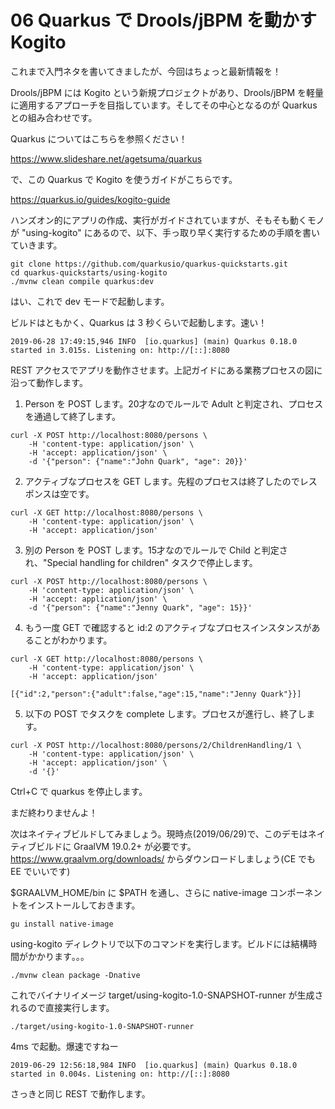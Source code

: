 # 06 Quarkus で Drools/jBPM を動かす Kogito
これまで入門ネタを書いてきましたが、今回はちょっと最新情報を！

Drools/jBPM には Kogito という新規プロジェクトがあり、Drools/jBPM を軽量に適用するアプローチを目指しています。そしてその中心となるのが Quarkus との組み合わせです。

Quarkus についてはこちらを参照ください！

https://www.slideshare.net/agetsuma/quarkus

で、この Quarkus で Kogito を使うガイドがこちらです。

https://quarkus.io/guides/kogito-guide

ハンズオン的にアプリの作成、実行がガイドされていますが、そもそも動くモノが "using-kogito" にあるので、以下、手っ取り早く実行するための手順を書いていきます。

```
git clone https://github.com/quarkusio/quarkus-quickstarts.git
cd quarkus-quickstarts/using-kogito
./mvnw clean compile quarkus:dev
```

はい、これで dev モードで起動します。

ビルドはともかく、Quarkus は 3 秒くらいで起動します。速い！
```
2019-06-28 17:49:15,946 INFO  [io.quarkus] (main) Quarkus 0.18.0 started in 3.015s. Listening on: http://[::]:8080
```

REST アクセスでアプリを動作させます。上記ガイドにある業務プロセスの図に沿って動作します。

1. Person を POST します。20才なのでルールで Adult と判定され、プロセスを通過して終了します。
```
curl -X POST http://localhost:8080/persons \
    -H 'content-type: application/json' \
    -H 'accept: application/json' \
    -d '{"person": {"name":"John Quark", "age": 20}}'
```

2. アクティブなプロセスを GET します。先程のプロセスは終了したのでレスポンスは空です。
```
curl -X GET http://localhost:8080/persons \
    -H 'content-type: application/json' \
    -H 'accept: application/json'
```
3. 別の Person を POST します。15才なのでルールで Child と判定され、"Special handling for children" タスクで停止します。
```
curl -X POST http://localhost:8080/persons \
    -H 'content-type: application/json' \
    -H 'accept: application/json' \
    -d '{"person": {"name":"Jenny Quark", "age": 15}}'
```

4. もう一度 GET で確認すると id:2 のアクティブなプロセスインスタンスがあることがわかります。
```
curl -X GET http://localhost:8080/persons \
    -H 'content-type: application/json' \
    -H 'accept: application/json'
```
```
[{"id":2,"person":{"adult":false,"age":15,"name":"Jenny Quark"}}]
```
5. 以下の POST でタスクを complete します。プロセスが進行し、終了します。
```
curl -X POST http://localhost:8080/persons/2/ChildrenHandling/1 \
    -H 'content-type: application/json' \
    -H 'accept: application/json' \
    -d '{}'
```

Ctrl+C で quarkus を停止します。

まだ終わりませんよ！

次はネイティブビルドしてみましょう。現時点(2019/06/29)で、このデモはネイティブビルドに GraalVM 19.0.2+ が必要です。https://www.graalvm.org/downloads/ からダウンロードしましょう(CE でも EE でいいです)

$GRAALVM_HOME/bin に $PATH を通し、さらに native-image コンポーネントをインストールしておきます。
```
gu install native-image
```

using-kogito ディレクトリで以下のコマンドを実行します。ビルドには結構時間がかかります｡｡｡
```
./mvnw clean package -Dnative
```
これでバイナリイメージ target/using-kogito-1.0-SNAPSHOT-runner が生成されるので直接実行します。

```
./target/using-kogito-1.0-SNAPSHOT-runner
```

4ms で起動。爆速ですねー
```
2019-06-29 12:56:18,984 INFO  [io.quarkus] (main) Quarkus 0.18.0 started in 0.004s. Listening on: http://[::]:8080
````

さっきと同じ REST で動作します。
